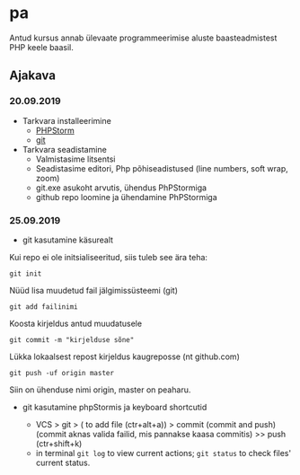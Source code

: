 # pa
Antud kursus annab ülevaate programmeerimise aluste baasteadmistest PHP keele baasil.
## Ajakava
### 20.09.2019
* Tarkvara installeerimine
    * [PHPStorm](https://www.jetbrains.com/phpstorm/)
    * [git](https://git-scm.com/download)
* Tarkvara seadistamine
    * Valmistasime litsentsi
    * Seadistasime editori, Php põhiseadistused (line numbers, soft wrap, zoom)
    * git.exe asukoht arvutis, ühendus PhPStormiga
    * github repo loomine ja ühendamine PhPStormiga

### 25.09.2019
* git kasutamine käsurealt

Kui repo ei ole initsialiseeritud, siis tuleb see ära teha:
```
git init
```
Nüüd lisa muudetud fail jälgimissüsteemi (git)
```
git add failinimi
```
Koosta kirjeldus antud muudatusele
```
git commit -m "kirjelduse sõne"
```
Lükka lokaalsest repost kirjeldus kaugreposse (nt github.com)

```
git push -uf origin master
```

Siin on ühenduse nimi origin, master on peaharu. 

* git kasutamine phpStormis ja keyboard shortcutid

    * VCS > git > ( to add file (ctr+alt+a)) > commit (commit and push)(commit aknas valida failid, mis pannakse kaasa commitis) >> push (ctr+shift+k)
    * in terminal ``` git log ``` to view current actions; ``` git status ``` to check files' current status.